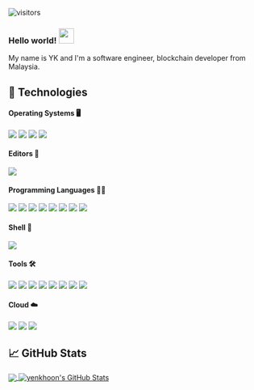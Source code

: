 <!-- ![visitors](https://visitor-badge.glitch.me/badge?page_id=tankhoon@gmail.com.yenkhoon) -->
![visitors](https://komarev.com/ghpvc/?username=yenkhoon&color=red)
### Hello world! <img src="https://raw.githubusercontent.com/MartinHeinz/MartinHeinz/master/wave.gif" width="30" height="30" />
My name is YK and I'm a software engineer, blockchain developer from Malaysia.  


## 🔧 Technologies 

#### Operating Systems 🖥️
![](https://img.shields.io/badge/OS-Mac-informational?style=flat&logo=apple&logoColor=white&color=ff7b29)
![](https://img.shields.io/badge/OS-CentOS-informational?style=flat&logo=centos&logoColor=white&color=ff7b29)
![](https://img.shields.io/badge/OS-Linux-informational?style=flat&logo=linux&logoColor=white&color=ff7b29)
![](https://img.shields.io/badge/OS-Ubuntu-informational?style=flat&logo=ubuntu&logoColor=white&color=ff7b29)


#### Editors 📝
![](https://img.shields.io/badge/Editor-VS_CODE-informational?style=flat&logo=visual-studio-code&logoColor=white&color=ff7b29)

#### Programming Languages 👨‍💻
![](https://img.shields.io/badge/Code-Golang-informational?style=flat&logo=go&logoColor=white&color=ff7b29)
![](https://img.shields.io/badge/Code-Rust-informational?style=flat&logo=rust&logoColor=white&color=ff7b29)
![](https://img.shields.io/badge/Code-NodeJS-informational?style=flat&logo=nodedotjs&logoColor=white&color=ff7b29)
![](https://img.shields.io/badge/Code-Typescript-informational?style=flat&logo=typescript&logoColor=white&color=ff7b29)
![](https://img.shields.io/badge/Code-Java-informational?style=flat&logo=springboot&logoColor=white&color=ff7b29)
![](https://img.shields.io/badge/Code-Php-informational?style=flat&logo=php&logoColor=white&color=ff7b29)
![](https://img.shields.io/badge/Code-JavaScript-informational?style=flat&logo=javascript&logoColor=white&color=ff7b29)
![](https://img.shields.io/badge/Code-Make-informational?style=flat&logo=cmake&logoColor=white&color=ff7b29)

#### Shell 🐚
![](https://img.shields.io/badge/Shell-Bash-informational?style=flat&logo=gnu-bash&logoColor=white&color=ff7b29)

#### Tools 🛠️
![](https://img.shields.io/badge/Tools-RocksDB-informational?style=flat&logo=rocksdb&logoColor=white&color=ff7b29)
![](https://img.shields.io/badge/Tools-MongoDB-informational?style=flat&logo=mongodb&logoColor=white&color=ff7b29)
![](https://img.shields.io/badge/Tools-MySql-informational?style=flat&logo=mysql&logoColor=white&color=ff7b29)
![](https://img.shields.io/badge/Tools-MariaDB-informational?style=flat&logo=mariadb&logoColor=white&color=ff7b29)
![](https://img.shields.io/badge/Tools-Oracle-informational?style=flat&logo=oracle&logoColor=white&color=ff7b29)
![](https://img.shields.io/badge/Tools-Docker-informational?style=flat&logo=docker&logoColor=white&color=ff7b29)
![](https://img.shields.io/badge/Tools-Kubernetes-informational?style=flat&logo=kubernetes&logoColor=white&color=ff7b29)
![](https://img.shields.io/badge/Tools-Jenkins-informational?style=flat&logo=jenkins&logoColor=white&color=ff7b29)

#### Cloud ☁️
![](https://img.shields.io/badge/Cloud-Digital_Ocean-informational?style=flat&logo=digitalocean&logoColor=white&color=ff7b29)
![](https://img.shields.io/badge/Cloud-Aliyun-informational?style=flat&logo=alibabacloud&logoColor=white&color=ff7b29)
![](https://img.shields.io/badge/Cloud-AWS-informational?style=flat&logo=amazon&logoColor=white&color=ff7b29)


## &#x1f4c8; GitHub Stats
<a href="https://github.com/yenkhoon/yenkhoon">
  <img align="center" src="https://github-readme-stats.vercel.app/api/top-langs/?username=yenkhoon&hide_progress=true&theme=aura_dark" />
</a>
<a href="https://github.com/yenkhoon/yenkhoon">
  <img align="center" src="https://github-readme-stats.vercel.app/api?username=yenkhoon&show_icons=true&line_height=27&theme=aura_dark" alt="yenkhoon's GitHub Stats" />
</a>
<!--
**yenkhoon/yenkhoon** is a ✨ _special_ ✨ repository because its `README.md` (this file) appears on your GitHub profile.

Here are some ideas to get you started:

- 🔭 I’m currently working on ...
- 🌱 I’m currently learning ...
- 👯 I’m looking to collaborate on ...
- 🤔 I’m looking for help with ...
- 💬 Ask me about ...
- 📫 How to reach me: ...
- 😄 Pronouns: ...
- ⚡ Fun fact: ...
-->
